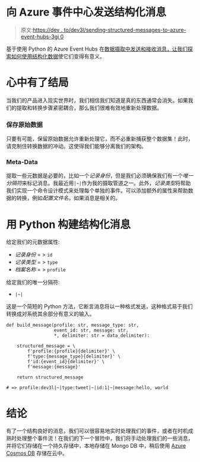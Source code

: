 # 向 Azure 事件中心发送结构化消息

> 原文:[https://dev . to/dev3l/sending-structured-messages-to-azure-event-hubs-3gi 0](https://dev.to/dev3l/sending-structured-messages-to-azure-event-hubs-3gi0)

基于使用 Python 的 Azure Event Hubs 在[数据摄取中发送和接收消息，让我们探索如何使用](https://dev.to/dev3l/data-ingestion-with-azure-event-hubs-using-python-2dda)[结构化数据](https://www.datamation.com/big-data/structured-data.html)使它们变得有意义。

# [](#with-the-end-in-mind)心中有了结局

当我们的产品进入现实世界时，我们相信我们知道是真的东西通常会消失。如果我们的提取和转换步骤紧密耦合，那么我们很难有效地重新处理数据。

### [](#preserve-the-original-data)保存原始数据

只要有可能，保留原始数据允许重新处理它，而不必重新捕获整个数据集！此时，请克制住转换数据的冲动。这使得我们能够分离我们的架构。

### [](#metadata)Meta-Data

提取一些元数据是必要的，比如一个*记录身份*，但是我们必须确保我们有一个*唯一分隔符*来标记消息。我最近用`|~|`作为我的摄取管道之一。此外，*记录类型*将帮助我们实现一个命令设计模式来处理每个单独的事件。可以添加额外的属性来帮助数据的转换，例如*配置文件名*，如果消息是相关的。

# [](#building-a-structured-message-in-python)用 Python 构建结构化消息

给定我们的元数据属性:

*   *记录身份* = > `id`
*   *记录类型* = > `type`
*   *档案名称* = > `profile`

给定我们的唯一分隔符:

*   `|~|`

这是一个简短的 Python 方法，它断言消息将以一种格式发送，这种格式易于我们转换成对系统其余部分有意义的输入。

```
def build_message(profile: str, message_type: str,
                  event_id: str, message: str,
                  *, delimiter: str = data_delimiter):

    structured_message = \
        f'profile:{profile}{delimiter}' \
        f'type:{message_type}{delimiter}' \
        f'id:{event_id}{delimiter}' \
        f'message:{message}'

    return structured_message

# => profile:dev3l|~|type:tweet|~|id:1|~|message:hello, world 
```

# [](#conclusion)结论

有了一个结构良好的消息，我们可以很容易地实时处理我们的事件，或者在时机成熟时处理整个事件流！在我们的下一个冒险中，我们将手动处理我们的一些消息，并将它们存储在一个持久存储中，本地存储在 Mongo DB 中，稍后使用 [Azure Cosmos DB](https://azure.microsoft.com/en-us/free/cosmos-db) 存储在云中。